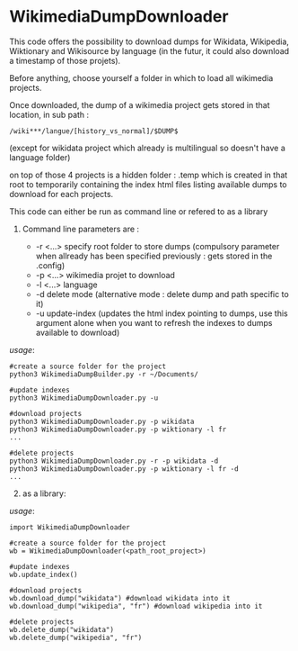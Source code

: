 # WikimediaDumpDownloader

This code offers the possibility to download dumps for Wikidata, Wikipedia, Wiktionary and Wikisource by language (in the futur, it could also download a timestamp of those projets).

Before anything, choose yourself a folder in which to load all wikimedia projects.

Once downloaded, the dump of a wikimedia project gets stored in that location, in sub path :

	/wiki***/langue/[history_vs_normal]/$DUMP$

(except for wikidata project which already is multilingual so doesn't have a language folder)

on top of those 4 projects is a hidden folder : .temp which is created in that root to temporarily containing the index html files listing available dumps to download for each projects.

This code can either be run as command line or refered to as a library

1) Command line parameters are :

	* -r <...> specify root folder to store dumps (compulsory parameter when allready has been specified previously : gets stored in the .config)
	* -p <...> wikimedia projet to download
	* -l <...> language
	* -d delete mode (alternative mode : delete dump and path specific to it)
	* -u update-index (updates the html index pointing to dumps, use this argument alone when you want to refresh the indexes to dumps available to download)

*usage*:

	#create a source folder for the project
	python3 WikimediaDumpBuilder.py -r ~/Documents/

	#update indexes
	python3 WikimediaDumpDownloader.py -u

	#download projects
	python3 WikimediaDumpDownloader.py -p wikidata
	python3 WikimediaDumpDownloader.py -p wiktionary -l fr
	...

	#delete projects
	python3 WikimediaDumpDownloader.py -r -p wikidata -d
	python3 WikimediaDumpDownloader.py -p wiktionary -l fr -d
	...


2) as a library:

*usage*:

	import WikimediaDumpDownloader

	#create a source folder for the project
	wb = WikimediaDumpDownloader(<path_root_project>)

	#update indexes
	wb.update_index()

	#download projects
	wb.download_dump("wikidata") #download wikidata into it
	wb.download_dump("wikipedia", "fr") #download wikipedia into it

	#delete projects
	wb.delete_dump("wikidata")
	wb.delete_dump("wikipedia", "fr") 
